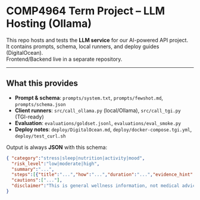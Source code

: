 # COMP4964 Term Project – LLM Hosting (Ollama)

This repo hosts and tests the **LLM service** for our AI-powered API project.  
It contains prompts, schema, local runners, and deploy guides (DigitalOcean).  
Frontend/Backend live in a separate repository.

---

## What this provides
- **Prompt & schema**: `prompts/system.txt`, `prompts/fewshot.md`, `prompts/schema.json`
- **Client runners**: `src/call_ollama.py` (local/Ollama), `src/call_tgi.py` (TGI-ready)
- **Evaluation**: `evaluations/goldset.jsonl`, `evaluations/eval_smoke.py`
- **Deploy notes**: `deploy/DigitalOcean.md`, `deploy/docker-compose.tgi.yml`, `deploy/test_curl.sh`

Output is always **JSON** with this schema:
```json
{ "category":"stress|sleep|nutrition|activity|mood",
  "risk_level":"low|moderate|high",
  "summary":"...",
  "steps":[{"title":"...","how":"...","duration":"...","evidence_hint":"optional"}],
  "cautions":["..."],
  "disclaimer":"This is general wellness information, not medical advice."
}
